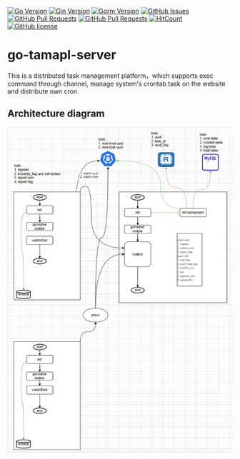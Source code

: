 


[![Go Version](https://img.shields.io/github/go-mod/go-version/yin-zt/go-tamapl-server)](https://github.com//yin-zt/go-tamapl-server)
[![Gin Version](https://img.shields.io/badge/Gin-1.6.3-brightgreen)](https://github.com//yin-zt/go-tamapl-server)
[![Gorm Version](https://img.shields.io/badge/Gorm-1.20.12-brightgreen)](https://github.com/yin-zt/go-tamapl-server)
[![GitHub Issues](https://img.shields.io/github/issues/yin-zt/go-tamapl-server.svg)](https://github.com/yin-zt/go-tamapl-server/issues)
[![GitHub Pull Requests](https://img.shields.io/github/issues-pr/yin-zt/go-tamapl-server)](https://github.com/yin-zt/go-tamapl-server/pulls)
[![GitHub Pull Requests](https://img.shields.io/github/stars/yin-zt/go-tamapl-server)](https://github.com/yin-zt/go-tamapl-server/stargazers)
[![HitCount](https://views.whatilearened.today/views/github/yin-zt/go-tamapl-server.svg)](https://github.com/yin-zt/go-tamapl-server)
[![GitHub license](https://img.shields.io/github/license/yin-zt/go-tamapl-server)](https://github.com/yin-zt/go-tamapl-server/blob/main/LICENSE)


# go-tamapl-server
This is a distributed task management platform，which supports exec command through channel, manage system's crontab task on the website and  distribute own cron.

## Architecture diagram
![img.png](img.png)